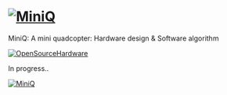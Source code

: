 [![MiniQ](https://github.com/billhsu/MiniQ/raw/master/doc/MiniQ_Logo.png)](http://github.com/billhsu/MiniQ/)
=====

MiniQ: A mini quadcopter: Hardware design &amp; Software algorithm

[![OpenSourceHardware](https://github.com/billhsu/MiniQ/raw/master/doc/osh_logo.png)](http://github.com/billhsu/MiniQ/)

In progress..

[![MiniQ](https://github.com/billhsu/MiniQ/raw/master/doc/AHRS_Viewer.png)](http://github.com/billhsu/MiniQ/)
